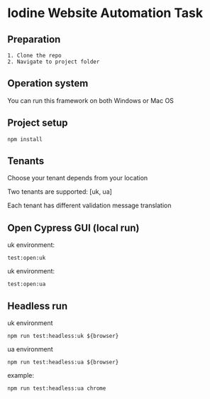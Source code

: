 # Iodine Website Automation Task

## Preparation
```
1. Clone the repo
2. Navigate to project folder
```

## Operation system
You can run this framework on both Windows or Mac OS

## Project setup
```
npm install
```

## Tenants
Choose your tenant depends from your location

Two tenants are supported: [uk, ua]

Each tenant has different validation message translation

## Open Cypress GUI (local run)
uk environment:
```
test:open:uk
```

uk environment:
```
test:open:ua
```

## Headless run
uk environment
```
npm run test:headless:uk ${browser}
```

ua environment
```
npm run test:headless:ua ${browser}
```

example:
```
npm run test:headless:ua chrome
```
